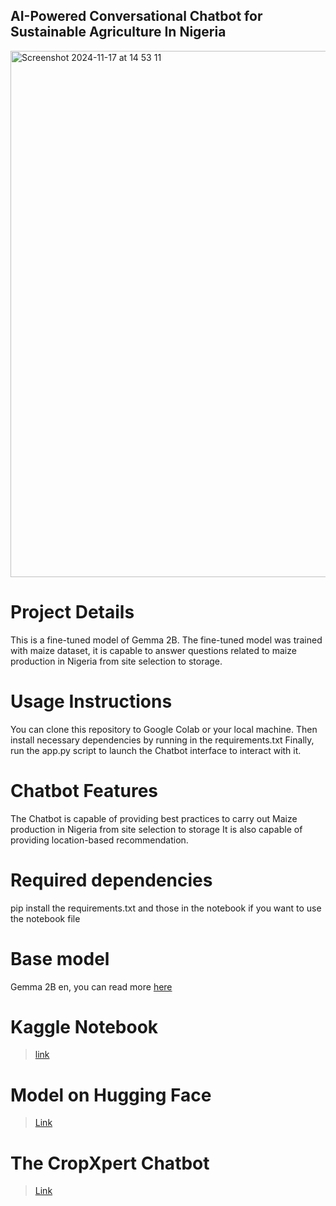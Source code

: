 ## AI-Powered Conversational Chatbot for Sustainable Agriculture In Nigeria

<img width="842" alt="Screenshot 2024-11-17 at 14 53 11" src="https://github.com/user-attachments/assets/ccabd714-09f3-494d-bcc1-dfdd1f50a393">

# Project Details 
This is a fine-tuned model of Gemma 2B. The fine-tuned model was trained with maize dataset, it is capable to answer questions related to maize production in Nigeria from site selection to storage.


# Usage Instructions
You can clone this repository to Google Colab or your local machine.
Then install necessary dependencies by running in the requirements.txt
Finally, run the app.py script to launch the Chatbot interface to interact with it.

# Chatbot Features
The Chatbot is capable of providing best practices to carry out Maize production in Nigeria from site selection to storage 
It is also capable of providing location-based recommendation. 

# Required dependencies 
pip install the requirements.txt and those in the notebook if you want to use the notebook file

# Base model
Gemma 2B en, you can read more [here](https://ai.google.dev/gemma/docs)

# Kaggle Notebook
> [link](https://www.kaggle.com/code/yahayamkayode/fine-tuning-gemma2b-model-using-lora-and-keras)

# Model on Hugging Face
> [Link](https://huggingface.co/Justsp3cial/maize_model)

# The CropXpert Chatbot
> [Link](https://huggingface.co/spaces/Justsp3cial/CropXpert)
